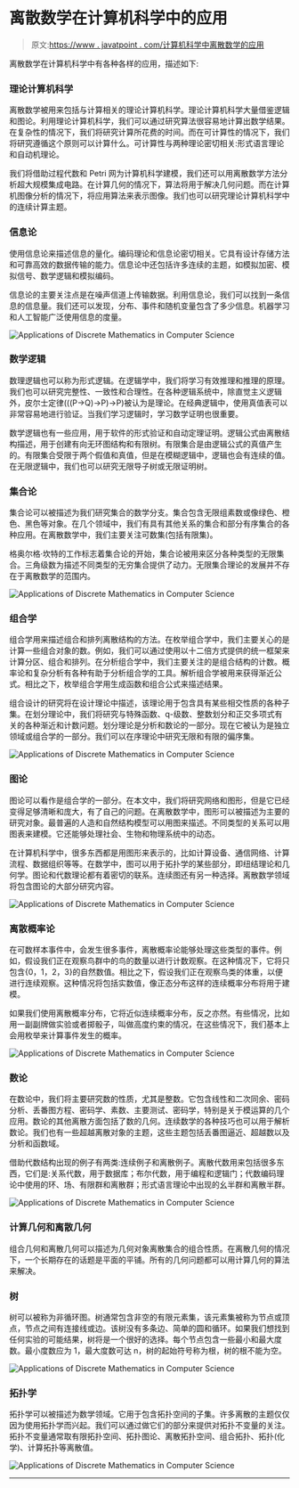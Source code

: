 # 离散数学在计算机科学中的应用

> 原文:[https://www . javatpoint . com/计算机科学中离散数学的应用](https://www.javatpoint.com/applications-of-discrete-mathematics-in-computer-science)

离散数学在计算机科学中有各种各样的应用，描述如下:

### 理论计算机科学

离散数学被用来包括与计算相关的理论计算机科学。理论计算机科学大量借鉴逻辑和图论。利用理论计算机科学，我们可以通过研究算法很容易地计算出数学结果。在复杂性的情况下，我们将研究计算所花费的时间。而在可计算性的情况下，我们将研究遵循这个原则可以计算什么。可计算性与两种理论密切相关:形式语言理论和自动机理论。

我们将借助过程代数和 Petri 网为计算机科学建模，我们还可以用离散数学方法分析超大规模集成电路。在计算几何的情况下，算法将用于解决几何问题。而在计算机图像分析的情况下，将应用算法来表示图像。我们也可以研究理论计算机科学中的连续计算主题。

### 信息论

使用信息论来描述信息的量化。编码理论和信息论密切相关。它具有设计存储方法和可靠高效的数据传输的能力。信息论中还包括许多连续的主题，如模拟加密、模拟信号、数学逻辑和模拟编码。

信息论的主要关注点是在噪声信道上传输数据。利用信息论，我们可以找到一条信息的信息量。我们还可以发现，分布、事件和随机变量包含了多少信息。机器学习和人工智能广泛使用信息的度量。

![Applications of Discrete Mathematics in Computer Science](../Images/233d5f7d4a359d79bf5ca94b5d17fe48.png)

### 数学逻辑

数理逻辑也可以称为形式逻辑。在逻辑学中，我们将学习有效推理和推理的原理。我们也可以研究完整性、一致性和合理性。在各种逻辑系统中，除直觉主义逻辑外，皮尔士定律(((P→Q)→P)→P)被认为是理论。在经典逻辑中，使用真值表可以非常容易地进行验证。当我们学习逻辑时，学习数学证明也很重要。

数学逻辑也有一些应用，用于软件的形式验证和自动定理证明。逻辑公式由离散结构描述，用于创建有向无环图结构和有限树。有限集合是由逻辑公式的真值产生的。有限集合受限于两个假值和真值，但是在模糊逻辑中，逻辑也会有连续的值。在无限逻辑中，我们也可以研究无限导子树或无限证明树。

### 集合论

集合论可以被描述为我们研究集合的数学分支。集合包含无限组素数或像绿色、橙色、黑色等对象。在几个领域中，我们有具有其他关系的集合和部分有序集合的各种应用。在离散数学中，我们主要关注可数集(包括有限集)。

格奥尔格·坎特的工作标志着集合论的开始，集合论被用来区分各种类型的无限集合。三角级数为描述不同类型的无穷集合提供了动力。无限集合理论的发展并不存在于离散数学的范围内。

![Applications of Discrete Mathematics in Computer Science](../Images/9141f583ba063de9aa5f2589856422ff.png)

### 组合学

组合学用来描述组合和排列离散结构的方法。在枚举组合学中，我们主要关心的是计算一些组合对象的数。例如，我们可以通过使用以十二倍方式提供的统一框架来计算分区、组合和排列。在分析组合学中，我们主要关注的是组合结构的计数。概率论和复杂分析有各种有助于分析组合学的工具。解析组合学被用来获得渐近公式。相比之下，枚举组合学用生成函数和组合公式来描述结果。

组合设计的研究将在设计理论中描述，该理论用于包含具有某些相交性质的各种子集。在划分理论中，我们将研究与特殊函数、q-级数、整数划分和正交多项式有关的各种渐近和计数问题。划分理论是分析和数论的一部分。现在它被认为是独立领域或组合学的一部分。我们可以在序理论中研究无限和有限的偏序集。

![Applications of Discrete Mathematics in Computer Science](../Images/d947eb43042ac6ec01bc5ca9fad87a2e.png)

### 图论

图论可以看作是组合学的一部分。在本文中，我们将研究网络和图形，但是它已经变得足够清晰和庞大，有了自己的问题。在离散数学中，图形可以被描述为主要的研究对象。最普遍的人造和自然结构模型可以用图来描述。不同类型的关系可以用图表来建模。它还能够处理社会、生物和物理系统中的动态。

在计算机科学中，很多东西都是用图形来表示的，比如计算设备、通信网络、计算流程、数据组织等等。在数学中，图可以用于拓扑学的某些部分，即纽结理论和几何学。图论和代数理论都有着密切的联系。连续图还有另一种选择。离散数学领域将包含图论的大部分研究内容。

![Applications of Discrete Mathematics in Computer Science](../Images/d1f6599f795242addf5d55ebcb638013.png)

### 离散概率论

在可数样本事件中，会发生很多事件，离散概率论能够处理这些类型的事件。例如，假设我们正在观察鸟群中的鸟的数量以进行计数观察。在这种情况下，它将只包含{0，1，2，3}的自然数值。相比之下，假设我们正在观察鸟类的体重，以便进行连续观察。这种情况将包括实数值，像正态分布这样的连续概率分布将用于建模。

如果我们使用离散概率分布，它将近似连续概率分布，反之亦然。有些情况，比如用一副副牌做实验或者掷骰子，叫做高度约束的情况，在这些情况下，我们基本上会用枚举来计算事件发生的概率。

![Applications of Discrete Mathematics in Computer Science](../Images/bd45c1e2c5068b0aa9444a07a64df87a.png)

### 数论

在数论中，我们将主要研究数的性质，尤其是整数。它包含线性和二次同余、密码分析、丢番图方程、密码学、素数、主要测试、密码学，特别是关于模运算的几个应用。数论的其他离散方面包括了数的几何。连续数学的各种技巧也可以用于解析数论。我们也有一些超越离散对象的主题，这些主题包括丢番图逼近、超越数以及分析和函数域。

借助代数结构出现的例子有两类:连续例子和离散例子。离散代数用来包括很多东西，它们是:关系代数，用于数据库；布尔代数，用于编程和逻辑门；代数编码理论中使用的环、场、有限群和离散群；形式语言理论中出现的幺半群和离散半群。

![Applications of Discrete Mathematics in Computer Science](../Images/e9b631cd8955557b1fd5891b7dcfae70.png)

### 计算几何和离散几何

组合几何和离散几何可以描述为几何对象离散集合的组合性质。在离散几何的情况下，一个长期存在的话题是平面的平铺。所有的几何问题都可以用计算几何的算法来解决。

### 树

树可以被称为非循环图。树通常包含非空的有限元素集，该元素集被称为节点或顶点，节点之间有连接线或边。该树没有多条边、简单的圆和循环。如果我们想找到任何实验的可能结果，树将是一个很好的选择。每个节点包含一些最小和最大度数。最小度数应为 1，最大度数可达 n，树的起始符号称为根，树的根不能为空。

![Applications of Discrete Mathematics in Computer Science](../Images/a2f33223dea5b559fb893445413cd8cd.png)

### 拓扑学

拓扑学可以被描述为数学领域。它用于包含拓扑空间的子集。许多离散的主题仅仅因为使用拓扑学而兴起。我们可以通过做它们的部分来提供对拓扑不变量的关注。拓扑不变量通常取有限拓扑空间、拓扑图论、离散拓扑空间、组合拓扑、拓扑(化学)、计算拓扑等离散值。

![Applications of Discrete Mathematics in Computer Science](../Images/6c3190fa5faaf983ee8a8e0ffa5f998d.png)

* * *